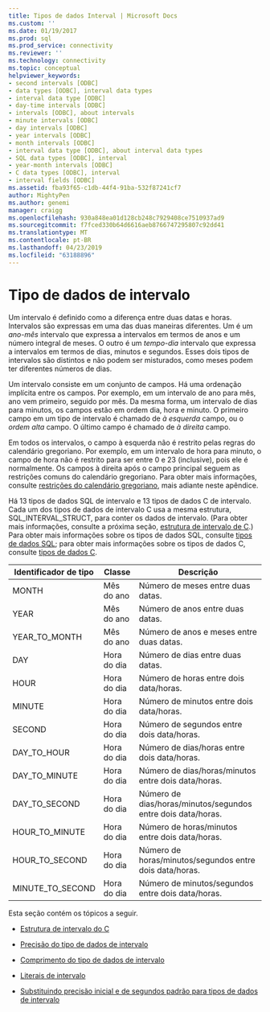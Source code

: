 ```yaml
---
title: Tipos de dados Interval | Microsoft Docs
ms.custom: ''
ms.date: 01/19/2017
ms.prod: sql
ms.prod_service: connectivity
ms.reviewer: ''
ms.technology: connectivity
ms.topic: conceptual
helpviewer_keywords:
- second intervals [ODBC]
- data types [ODBC], interval data types
- interval data type [ODBC]
- day-time intervals [ODBC]
- intervals [ODBC], about intervals
- minute intervals [ODBC]
- day intervals [ODBC]
- year intervals [ODBC]
- month intervals [ODBC]
- interval data type [ODBC], about interval data types
- SQL data types [ODBC], interval
- year-month intervals [ODBC]
- C data types [ODBC], interval
- interval fields [ODBC]
ms.assetid: fba93f65-c1db-44f4-91ba-532f87241cf7
author: MightyPen
ms.author: genemi
manager: craigg
ms.openlocfilehash: 930a848ea01d128cb248c7929408ce7510937ad9
ms.sourcegitcommit: f7fced330b64d6616aeb8766747295807c92dd41
ms.translationtype: MT
ms.contentlocale: pt-BR
ms.lasthandoff: 04/23/2019
ms.locfileid: "63188896"
---
```

# <a name="interval-data-types"></a>Tipo de dados de intervalo
Um intervalo é definido como a diferença entre duas datas e horas. Intervalos são expressas em uma das duas maneiras diferentes. Um é um *ano-mês* intervalo que expressa a intervalos em termos de anos e um número integral de meses. O outro é um *tempo-dia* intervalo que expressa a intervalos em termos de dias, minutos e segundos. Esses dois tipos de intervalos são distintos e não podem ser misturados, como meses podem ter diferentes números de dias.  
  
 Um intervalo consiste em um conjunto de campos. Há uma ordenação implícita entre os campos. Por exemplo, em um intervalo de ano para mês, ano vem primeiro, seguido por mês. Da mesma forma, um intervalo de dias para minutos, os campos estão em ordem dia, hora e minuto. O primeiro campo em um tipo de intervalo é chamado de *à esquerda* campo, ou o *ordem alta* campo. O último campo é chamado de *à direita* campo.  
  
 Em todos os intervalos, o campo à esquerda não é restrito pelas regras do calendário gregoriano. Por exemplo, em um intervalo de hora para minuto, o campo de hora não é restrito para ser entre 0 e 23 (inclusive), pois ele é normalmente. Os campos à direita após o campo principal seguem as restrições comuns do calendário gregoriano. Para obter mais informações, consulte [restrições do calendário gregoriano](../../../odbc/reference/appendixes/constraints-of-the-gregorian-calendar.md), mais adiante neste apêndice.  
  
 Há 13 tipos de dados SQL de intervalo e 13 tipos de dados C de intervalo. Cada um dos tipos de dados de intervalo C usa a mesma estrutura, SQL_INTERVAL_STRUCT, para conter os dados de intervalo. (Para obter mais informações, consulte a próxima seção, [estrutura de intervalo de C](../../../odbc/reference/appendixes/c-interval-structure.md).) Para obter mais informações sobre os tipos de dados SQL, consulte [tipos de dados SQL](../../../odbc/reference/appendixes/sql-data-types.md); para obter mais informações sobre os tipos de dados C, consulte [tipos de dados C](../../../odbc/reference/appendixes/c-data-types.md).  
  
|Identificador de tipo|Classe|Descrição|  
|---------------------|-----------|-----------------|  
|MONTH|Mês do ano|Número de meses entre duas datas.|  
|YEAR|Mês do ano|Número de anos entre duas datas.|  
|YEAR_TO_MONTH|Mês do ano|Número de anos e meses entre duas datas.|  
|DAY|Hora do dia|Número de dias entre duas datas.|  
|HOUR|Hora do dia|Número de horas entre dois data/horas.|  
|MINUTE|Hora do dia|Número de minutos entre dois data/horas.|  
|SECOND|Hora do dia|Número de segundos entre dois data/horas.|  
|DAY_TO_HOUR|Hora do dia|Número de dias/horas entre dois data/horas.|  
|DAY_TO_MINUTE|Hora do dia|Número de dias/horas/minutos entre dois data/horas.|  
|DAY_TO_SECOND|Hora do dia|Número de dias/horas/minutos/segundos entre dois data/horas.|  
|HOUR_TO_MINUTE|Hora do dia|Número de horas/minutos entre dois data/horas.|  
|HOUR_TO_SECOND|Hora do dia|Número de horas/minutos/segundos entre dois data/horas.|  
|MINUTE_TO_SECOND|Hora do dia|Número de minutos/segundos entre dois data/horas.|  
  
 Esta seção contém os tópicos a seguir.  
  
-   [Estrutura de intervalo do C](../../../odbc/reference/appendixes/c-interval-structure.md)  
  
-   [Precisão do tipo de dados de intervalo](../../../odbc/reference/appendixes/interval-data-type-precision.md)  
  
-   [Comprimento do tipo de dados de intervalo](../../../odbc/reference/appendixes/interval-data-type-length.md)  
  
-   [Literais de intervalo](../../../odbc/reference/appendixes/interval-literals.md)  
  
-   [Substituindo precisão inicial e de segundos padrão para tipos de dados de intervalo](../../../odbc/reference/appendixes/overriding-default-leading-and-seconds-precision-for-interval-data-types.md)
